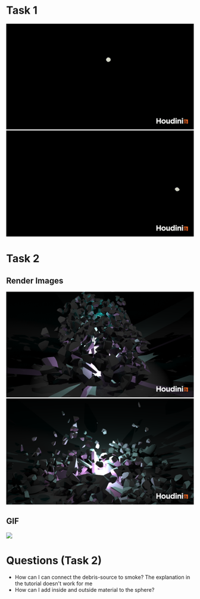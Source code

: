 # Task 1

<img src="img/pgs_ss22_tutorial_04_ka_schreiber_01.gif" />
<img src="img/pgs_ss22_tutorial_04_ka_schreiber_02.gif" />

# Task 2

## Render Images
<img src="img/pgs_ss22_dynamics_ka_schreiber_02.png" />
<img src="img/pgs_ss22_dynamics_ka_schreiber_01.png" />

## GIF
<img src="img/pgs_ss21_tutorial_dynamics.gif" />


# Questions (Task 2)

- How can I can connect the debris-source to smoke? The explanation in the tutorial doesn't work for me
- How can I add inside and outside material to the sphere?